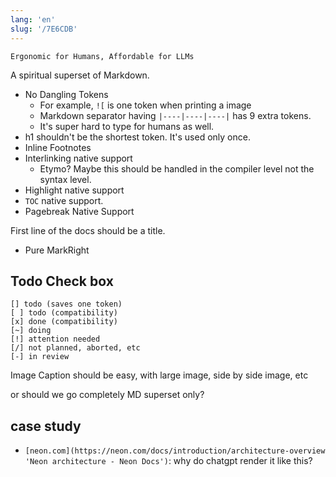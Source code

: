 ```yaml
---
lang: 'en'
slug: '/7E6CDB'
---
```


```
Ergonomic for Humans, Affordable for LLMs
```

A spiritual superset of Markdown.

- No Dangling Tokens
  - For example, `![` is one token when printing a image
  - Markdown separator having `|----|----|----|` has 9 extra tokens.
  - It's super hard to type for humans as well.
- h1 shouldn't be the shortest token. It's used only once.
- Inline Footnotes
- Interlinking native support
  - Etymo? Maybe this should be handled in the compiler level not the syntax level.
- Highlight native support
- `TOC` native support.
- Pagebreak Native Support

First line of the docs should be a title.

- Pure MarkRight

## Todo Check box

```
[] todo (saves one token)
[ ] todo (compatibility)
[x] done (compatibility)
[~] doing
[!] attention needed
[/] not planned, aborted, etc
[-] in review
```

Image Caption should be easy, with large image, side by side image, etc

or should we go completely MD superset only?

## case study

- `[neon.com](https://neon.com/docs/introduction/architecture-overview 'Neon architecture - Neon Docs')`: why do chatgpt render it like this?
